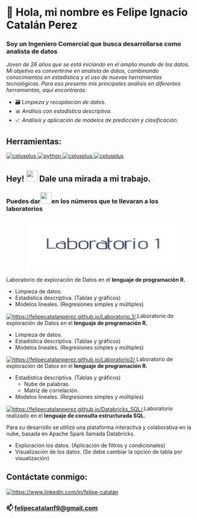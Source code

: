 <h1 align="left"> 👋 Hola, mi nombre es Felipe Ignacio Catalán Perez</h1>
<h3 align="left">Soy un Ingeniero Comercial que busca desarrollarse como analista de datos</h3>

*Joven de 26 años que se está iniciando en el amplio mundo de los datos. Mi objetivo es convertirme en analista de datos, combinando conocimientos en estadística y el uso de nuevas herramientas tecnológicas. Para eso presento mis principales análisis en diferentes herramientas, aquí encontrarás:*

- :card_file_box: *Limpieza y recopilación de datos.*
- :bar_chart: *Análisis con estadística descriptiva.*
- :chart_with_upwards_trend: *Análisis y aplicación de modelos de predicción y clasificación.*

<h2 align="left">Herramientas:</h2>

<p align="left"> 
<a href="https://www.rstudio.com/" target="_blank" rel="noreferrer"> <img src="https://www.rstudio.com/assets/img/logo.svg" alt="cplusplus" width="75" height="75"/> </a> 
<a href="https://www.python.org" target="_blank" rel="noreferrer"> <img src="https://upload.wikimedia.org/wikipedia/commons/f/f8/Python_logo_and_wordmark.svg" alt="python" width="145" height="50"/> </a> 
<a href="https://github.com/FelipeCatalanPerez" target="_blank" rel="noreferrer"> <img src="https://uxwing.com/wp-content/themes/uxwing/download/file-and-folder-type/sql-icon.png" alt="cplusplus" width="40" height="40"/> </a> 
<a href="https://powerbi.microsoft.com/es-es/guidedtour/power-platform/power-bi/1/1" target="_blank" rel="noreferrer"> <img src="https://www.vectorlogo.zone/logos/microsoft_powerbi/microsoft_powerbi-ar21.png" alt="cplusplus" width="110" height="60"/> </a> 
</p>

## Hey! <img src="https://www.gifss.com/cuerpo-humano/ojos/images/gif-ojos-5.gif" width="30" height="30" /> Dale una mirada a mi trabajo.

### Puedes dar<img src="https://media.tenor.com/MlHKXX_Uh40AAAAC/klick-click.gif" width="30" height="30" />en los números que te llevaran a los laboratorios

<p align="center">
<a 
href="https://felipecatalanperez.github.io/Laboratorio_1/" 
target="blank"><img align="center" 
src="https://raw.githubusercontent.com/FelipeCatalanPerez/FelipeCatalanPerez/main/Laboratorio1.gif" 
alt="https://felipecatalanperez.github.io/Laboratorio_1/" height="140" width="400" /> </a> 

Laboratorio de exploración de Datos en el <strong>lenguaje de programación R.</strong>

- Limpieza de datos.
- Estadística descriptiva. (Tablas y gráficos)
- Modelos lineales. (Regresiones simples y múltiples)
</p>


<p align="left">
<a 
href="https://felipecatalanperez.github.io/Laboratorio_1/" 
target="blank"><img align="center" 
src="https://svgsilh.com/svg/146021.svg" 
alt="https://felipecatalanperez.github.io/Laboratorio_1/" height="70" width="70" /> </a> Laboratorio de exploración de Datos en el <strong>lenguaje de programación R.</strong>

- Limpieza de datos.
- Estadística descriptiva. (Tablas y gráficos)
- Modelos lineales. (Regresiones simples y múltiples)
</p>

<p align="left">
<a 
href="https://felipecatalanperez.github.io/Laboratorio2/" 
target="blank"><img align="center" 
src="https://svgsilh.com/svg/150791.svg" 
alt="https://felipecatalanperez.github.io/Laboratorio2/" height="70" width="70" /> </a> Laboratorio de exploración de Datos en el <strong>lenguaje de programación R.</strong> 

- Estadística descriptiva. (Tablas y gráficos)
  - Nube de palabras.
  - Matriz de correlación.
- Modelos lineales. (Regresiones simples y múltiples)
</p>

<p align="left">
<a 
href="https://felipecatalanperez.github.io/Databricks_SQL/" 
target="blank"><img align="center" 
src="https://svgsilh.com/svg/33766.svg" 
alt="https://felipecatalanperez.github.io/Databricks_SQL/" height="70" width="70" /> </a>
Laboratorio realizado en el <strong>lenguaje de consulta estructurada SQL.</strong> 

Para su desarrollo se utilizó una plataforma interactiva y colaborativa en la nube, basada en Apache Spark llamada Databricks.

-	Exploración los datos. (Aplicación de filtros y condicionales)
-	Visualización de los datos. (Se debe cambiar la opción de tabla por visualización)
</p>

<h2 align="left">Contáctate conmigo:</h2>
<p align="left">
<a href="https://www.linkedin.com/in/felipe-catalán" target="blank"><img align="center" src="https://raw.githubusercontent.com/rahuldkjain/github-profile-readme-generator/master/src/images/icons/Social/linked-in-alt.svg" alt="https://www.linkedin.com/in/felipe-catalán" height="40" width="45" /></a>
</p>

### 📫 **felipecatalanf9@gmail.com**
